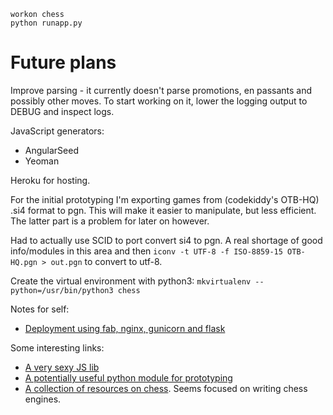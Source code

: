 ```
workon chess
python runapp.py
```


# Future plans 

Improve parsing - it currently doesn't parse promotions, en passants and possibly other moves.
 To start working on it, lower the logging output to DEBUG and inspect logs.

JavaScript generators:
- AngularSeed
- Yeoman

Heroku for hosting.

For the initial prototyping I'm exporting games from (codekiddy's OTB-HQ) .si4 format to pgn. This will make it easier to manipulate, but less efficient. The latter part is a problem for later on however.

Had to actually use SCID to port convert si4 to pgn. A real shortage of good info/modules in this area and then 
`iconv -t UTF-8 -f ISO-8859-15 OTB-HQ.pgn > out.pgn` to convert to utf-8.

Create the virtual environment with python3: 
`mkvirtualenv --python=/usr/bin/python3 chess`

Notes for self: 
- [Deployment using fab, nginx, gunicorn and flask](https://realpython.com/blog/python/kickstarting-flask-on-ubuntu-setup-and-deployment/)

Some interesting links:

- [A very sexy JS lib](http://ebemunk.github.io/chess-dataviz/)
- [A potentially useful python module for prototyping](https://pypi.python.org/pypi/python-chess)
- [A collection of resources on chess](https://chessprogramming.wikispaces.com/). Seems focused on writing chess engines.